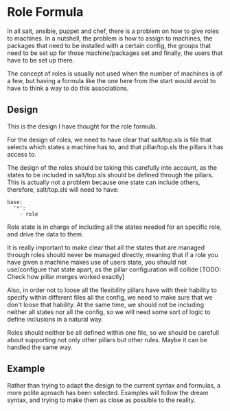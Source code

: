 Role Formula
=============

In all salt, ansible, puppet and chef, there is a problem on how to give roles to machines. In a nutshell, the problem is how to assign to machines, the packages that need to be installed with a certain config, the groups that need to be set up for those machine/packages set and finally, the users that have to be set up there.

The concept of roles is usually not used when the number of machines is of a few, but having a formula like the one here from the start would avoid to have to think a way to do this associations.


Design
------

This is the design I have thought for the role formula.

For the design of roles, we need to have clear that salt/top.sls is file that selects which states a machine has to, and that pillar/top.sls the pillars it has access to.

The design of the roles should be taking this carefully into account, as the states to be included in salt/top.sls should be defined through the pillars. This is actually not a problem because one state can include others, therefore, salt/top.sls will need to have:

```
base:
  '*':
    - role
```

Role state is in charge of including all the states needed for an specific role, and drive the data to them.


It is really important to make clear that all the states that are managed through roles should never be managed directly, meaning that if a role you have given a machine makes use of users state, you should not use/configure that state apart, as the pillar configuration will collide [TODO: Check how pillar merges worked exactly]


Also, in order not to loose all the flexibility pillars have with their hability to specify within different files all the config, we need to make sure that we don't loose that hability. At the same time, we should not be including neither all states nor all the config, so we will need some sort of logic to define inclusions in a natural way.

Roles should neither be all defined within one file, so we should be carefull about supporting not only other pillars but other rules. Maybe it can be handled the same way.


Example
-------

Rather than trying to adapt the design to the current syntax and formulas, a more polite aproach has been selected. Examples will follow the dream syntax, and trying to make them as close as possible to the reality.
